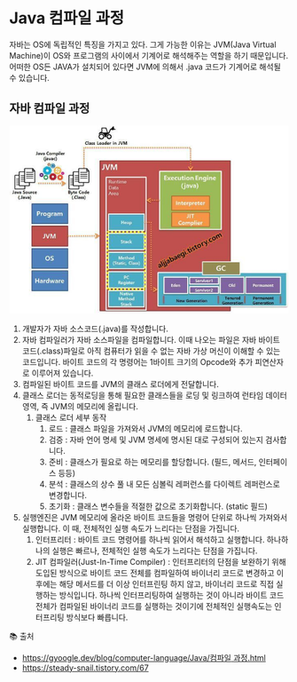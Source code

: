 # Java 컴파일 과정

자바는 OS에 독립적인 특징을 가지고 있다. 그게 가능한 이유는 JVM(Java Virtual Machine)이 OS와 프로그램의 사이에서 기계어로 해석해주는 역할을 하기 때문입니다. 어떠한 OS든 JAVA가 설치되어 있다면 JVM에 의해서 .java 코드가 기계어로 해석될 수 있습니다. 

## 자바 컴파일 과정

![img.png](img/ye_javacompiler.jpeg)

1. 개발자가 자바 소스코드(.java)를 작성합니다.
2. 자바 컴파일러가 자바 소스파일을 컴파일합니다. 이때 나오는 파일은 자바 바이트 코드(.class)파일로 아직 컴퓨터가 읽을 수 없는 자바 가상 머신이 이해할 수 있는 코드입니다. 바이트 코드의 각 명령어는 1바이트 크기의 Opcode와 추가 피연산자로 이루어져 있습니다. 
3. 컴파일된 바이트 코드를 JVM의 클래스 로더에게 전달합니다. 
4. 클래스 로더는 동적로딩을 통해 필요한 클래스들을 로딩 및 링크하여 런타임 데이터 영역, 즉 JVM의 메모리에 올립니다. 
    1. 클래스 로더 세부 동작
        1. 로드 : 클래스 파일을 가져와서 JVM의 메모리에 로드합니다. 
        2. 검증 : 자바 언어 명세 및 JVM 명세에 명시된 대로 구성되어 있는지 검사합니다. 
        3. 준비 : 클래스가 필요로 하는 메모리를 할당합니다. (필드, 메서드, 인터페이스 등등)
        4. 분석 : 클래스의 상수 풀 내 모든 심볼릭 레퍼런스를 다이렉트 레퍼런스로 변경합니다. 
        5. 초기화 : 클래스 변수들을 적절한 값으로 초기화합니다. (static 필드)
5. 실행엔진은 JVM 메모리에 올라온 바이트 코드들을 명령어 단위로 하나씩 가져와서 실행합니다. 이 때, 전체적인 실행 속도가 느리다는 단점을 가집니다. 
    1. 인터프리터 : 바이트 코드 명령어를 하나씩 읽어서 해석하고 실행합니다. 하나하나의 실행은 빠르나, 전체적인 실행 속도가 느리다는 단점을 가집니다. 
    2. JIT 컴파일러(Just-In-Time Compiler) : 인터프리터의 단점을 보완하기 위해 도입된 방식으로 바이트 코드 전체를 컴파일하여 바이너리 코드로 변경하고 이후에는 해당 메서드를 더 이상 인터프린팅 하지 않고, 바이너리 코드로 직접 실행하는 방식입니다. 하나씩 인터프리팅하여 실행하는 것이 아니라 바이트 코드 전체가 컴파일된 바이너리 코드를 실행하는 것이기에 전체적인 실행속도는 인터프리팅 방식보다 빠릅니다. 

📚 출처

- [https://gyoogle.dev/blog/computer-language/Java/컴파일 과정.html](https://gyoogle.dev/blog/computer-language/Java/%EC%BB%B4%ED%8C%8C%EC%9D%BC%20%EA%B3%BC%EC%A0%95.html)
- https://steady-snail.tistory.com/67